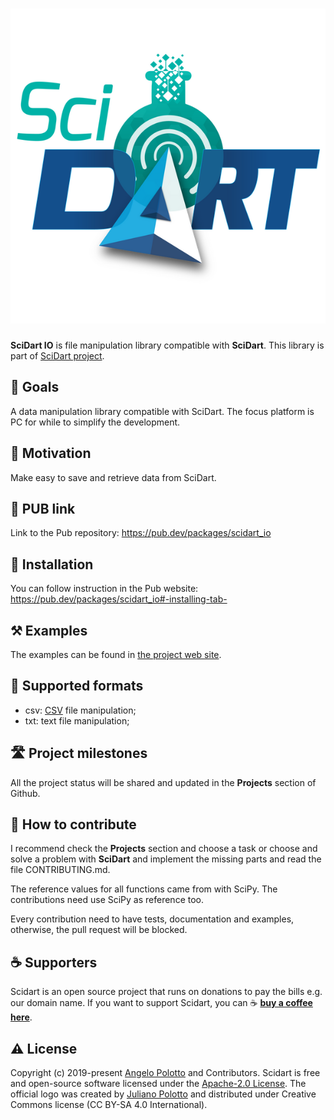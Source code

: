 # ![Scidart logo](https://github.com/scidart/scidart.org/blob/master/img/logo_small.png?raw=true)

**SciDart IO** is file manipulation library compatible with **SciDart**. This library is part of [SciDart project](https://github.com/scidart).

## 🏹 Goals

A data manipulation library compatible with SciDart. The focus platform is PC for while to simplify the development.

## 🏃 Motivation

Make easy to save and retrieve data from SciDart.

## 🧭 PUB link

Link to the Pub repository: https://pub.dev/packages/scidart_io

## 🔌 Installation

You can follow instruction in the Pub website: https://pub.dev/packages/scidart_io#-installing-tab-
  
## ⚒ Examples

The examples can be found in [the project web site](https://scidart.org/#examples-scidart).

## 📂 Supported formats

- csv: [CSV](https://en.wikipedia.org/wiki/Comma-separated_values) file manipulation;
- txt: text file manipulation;

## 🛣 Project milestones

All the project status will be shared and updated in the __Projects__ section of Github.

## 🙌 How to contribute

I recommend check the __Projects__ section and choose a task or choose and solve a problem with **SciDart** and 
implement the missing parts and read the file CONTRIBUTING.md.

The reference values for all functions came from with SciPy. The contributions need use SciPy as reference too.

Every contribution need to have tests, documentation and examples, otherwise, the pull request will be blocked.

## ☕ Supporters

Scidart is an open source project that runs on donations to pay the bills e.g. our domain name. If you want to support Scidart, you can ☕ [**buy a coffee here**](https://www.buymeacoffee.com/polotto).

## ⚠ License

Copyright (c) 2019-present [Angelo Polotto](https://github.com/polotto) and Contributors. Scidart is free and open-source software licensed under the [Apache-2.0 License](./LICENSE). The official logo was created by [Juliano Polotto](https://www.linkedin.com/in/juliano-polotto-550ba379/) and distributed under Creative Commons license (CC BY-SA 4.0 International).